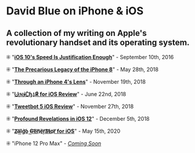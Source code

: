 # David Blue on iPhone & iOS

## A collection of my writing on Apple's revolutionary handset and its operating system.

⁜ "[**iOS 10's Speed Is Justification Enough**](https://bilge.world/ios-10-review-speed)" - September 10th, 2016

⁜ "[**The Precarious Legacy of the iPhone 8**](https://bilge.world/iphone-8-plus-review)" - May 28th, 2018

⁜ "[**Through an iPhone 4's Lens**](https://bilge.world/iphone4-photography)" - November 19th, 2018

⁜ "[**⨃🄝ɨ∁ɧ⍙℟ for iOS Review**](https://bilge.world/unichar-for-ios-app-review)" - June 22nd, 2018

⁜ "[**Tweetbot 5 iOS Review**](https://bilge.world/tweetbot-5-ios-review)" - November 27th, 2018

⁜ "[**Profound Revelations in iOS 12**](https://bilge.world/siri-shortcuts-ios12-review)" - December 5th, 2018

⁜ "[**Z̴͏a͞l͟g͝o͏ ̕G͟͝e͞n͞҉è̛ŗ͡a͝͞t̴o҉r͞ for iOS**](https://bilge.world/zalgo-generator-ios-app-review)" - May 15th, 2020

⁜ "iPhone 12 Pro Max" - [*Coming Soon*](https://github.com/extratone/bilge/issues/45)